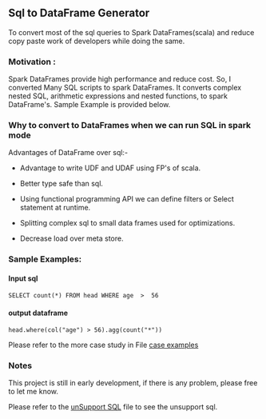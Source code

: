 ## Sql to DataFrame Generator 

To convert most of the sql queries to Spark DataFrames(scala) and reduce copy paste work of developers while doing the same.

### Motivation :

Spark DataFrames provide high performance and reduce cost. So, I converted Many SQL scripts to spark DataFrames. It converts complex nested SQL, arithmetic expressions and nested functions, to spark DataFrame's.
Sample Example is provided below.

### Why to convert to DataFrames when we can run SQL in spark mode

Advantages of DataFrame over sql:-

* Advantage to write UDF and UDAF using FP's of scala.

* Better type safe than sql.

* Using functional programming API we can define filters or Select statement at runtime.

* Splitting complex sql to small data frames used for optimizations.

* Decrease load over meta store.

### Sample Examples:

#### Input sql

```
SELECT count(*) FROM head WHERE age  >  56           
```

#### output dataframe

```
head.where(col("age") > 56).agg(count("*"))
```

Please refer to the more case study in File [case examples](src/main/resources/case_example.log)

### Notes
This project is still in early development, if there is any problem, please free to let me know.

Please refer to the [unSupport SQL](src/main/resources/unsupportSQL.log) file to see the unsupport sql.
